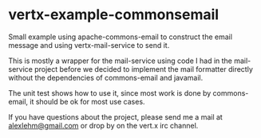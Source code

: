 # vertx-example-commonsemail

Small example using apache-commons-email to construct the email message and using vertx-mail-service to send it.

This is mostly a wrapper for the mail-service using code I had in the mail-service project before we decided to implement the mail formatter directly without the dependencies of commons-email and javamail.

The unit test shows how to use it, since most work is done by commons-email, it should be ok for most use cases.

If you have questions about the project, please send me a mail at alexlehm@gmail.com or drop by on the vert.x irc channel.

